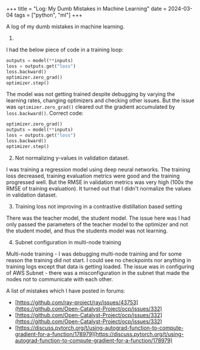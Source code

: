 +++
title = "Log: My Dumb Mistakes in Machine Learning"
date = 2024-03-04
tags = ["python", "ml"]
+++

A log of my dumb mistakes in machine learning.

1.

I had the below piece of code in a training loop:
```py
outputs = model(**inputs)
loss = outputs.get("loss")
loss.backward()
optimizer.zero_grad()
optimizer.step()
```
The model was not getting trained despite debugging by varying the learning rates, changing optimizers and checking other issues. But the issue was `optimizer.zero_grad()` cleared out the gradient accumulated by `loss.backward()`.
Correct code:
```py
optimizer.zero_grad()
outputs = model(**inputs)
loss = outputs.get("loss")
loss.backward()
optimizer.step()
```

2. Not normalizing y-values in validation dataset.

I was training a regression model using deep neural networks.
The training loss decreased, training evaluation metrics were good and the training progressed well. But the RMSE in validation metrics was very high (100x the RMSE of training evaluation). It turned out that I didn't normalize the values in validation dataset.

3. Training loss not improving in a contrastive distillation based setting

There was the teacher model, the student model.
The issue here was I had only passed the parameters of the teacher model to the optimizer and not the student model, and thus the students model was not learning.

4. Subnet configuration in multi-node training

Multi-node training - I was debugging multi-node training and for some reason the training did not start. I could see no checkpoints nor anything in training logs except that data is getting loaded. The issue was in configuring of AWS Subnet - there was a misconfiguration in the subnet that made the nodes not to communicate with each other.

A list of mistakes which I have posted in forums:
- [https://github.com/ray-project/ray/issues/43753](https://github.com/Open-Catalyst-Project/ocp/issues/332)
- [https://github.com/Open-Catalyst-Project/ocp/issues/332](https://github.com/Open-Catalyst-Project/ocp/issues/332)
- [https://discuss.pytorch.org/t/using-autograd-function-to-compute-gradient-for-a-function/178979](https://discuss.pytorch.org/t/using-autograd-function-to-compute-gradient-for-a-function/178979)
